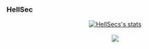 ### HellSec
<center>
<a href="https://github.com/rpie">
  <img align="center" src="https://github-readme-stats.vercel.app/api?username=rpie&show_icons=true&include_all_commits=true&show_icons=true&title_color=fff&icon_color=0D1117&text_color=C8C8C8&bg_color=0D1117" alt="HellSecs's stats" />
</a>
<br><br>
<a href="https://github.com/rpie?tab=repositories">
  <img align="center" src="https://github-readme-stats.vercel.app/api/top-langs/?username=rpie&layout=compact&show_icons=true&title_color=fff&icon_color=0D1117&text_color=fff&bg_color=0D1117" />
</a>
<br>
<br>
</center>
